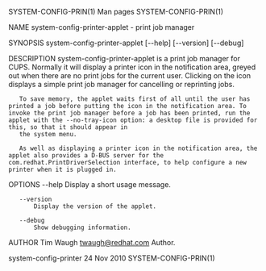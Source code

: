 SYSTEM-CONFIG-PRIN(1)                                                                                                                                  Man pages                                                                                                                                  SYSTEM-CONFIG-PRIN(1)

NAME
       system-config-printer-applet - print job manager

SYNOPSIS
       system-config-printer-applet [--help] [--version] [--debug]

DESCRIPTION
       system-config-printer-applet is a print job manager for CUPS. Normally it will display a printer icon in the notification area, greyed out when there are no print jobs for the current user. Clicking on the icon displays a simple print job manager for cancelling or reprinting jobs.

       To save memory, the applet waits first of all until the user has printed a job before putting the icon in the notification area. To invoke the print job manager before a job has been printed, run the applet with the --no-tray-icon option: a desktop file is provided for this, so that it should appear in
       the system menu.

       As well as displaying a printer icon in the notification area, the applet also provides a D-BUS server for the com.redhat.PrintDriverSelection interface, to help configure a new printer when it is plugged in.

OPTIONS
       --help
           Display a short usage message.

       --version
           Display the version of the applet.

       --debug
           Show debugging information.

AUTHOR
       Tim Waugh <twaugh@redhat.com>
           Author.

system-config-printer                                                                                                                                 24 Nov 2010                                                                                                                                 SYSTEM-CONFIG-PRIN(1)
